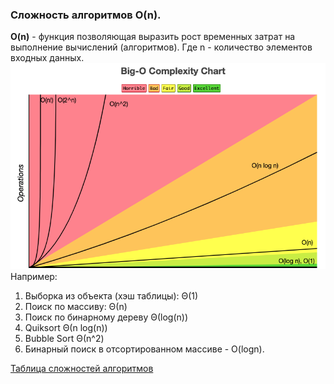 ### Сложность алгоритмов O(n).  

**O(n)** - функция позволяющая выразить рост временных затрат на выполнение вычислений (алгоритмов). Где n - количество элементов входных данных.
![Big_O](/img/big_O_chart.png)  
Например:  
1. Выборка из объекта (хэш таблицы): Θ(1)
2. Поиск по массиву: Θ(n)
3. Поиск по бинарному дереву Θ(log(n))  
4. Quiksort Θ(n log(n))
5. Bubble Sort Θ(n^2) 
6. Бинарный поиск в отсортированном массиве - O(logn).  

[Таблица сложностей алгоритмов](https://www.bigocheatsheet.com/)
